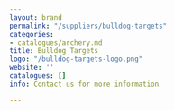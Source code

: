 ```yaml
---
layout: brand
permalink: "/suppliers/bulldog-targets"
categories:
- catalogues/archery.md
title: Bulldog Targets
logo: "/bulldog-targets-logo.png"
website: ''
catalogues: []
info: Contact us for more information

---
```

